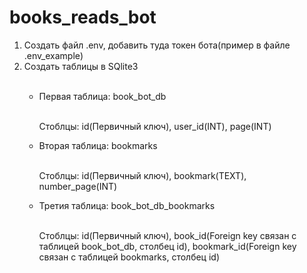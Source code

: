 <h1>books_reads_bot</h1>

<ol>
  <li>Создать файл .env, добавить туда токен бота(пример в файле .env_example)</li>
  <li>Создать таблицы в SQlite3</li>
  <br>
  <ul>
  <li>Первая таблица: book_bot_db</li>
    <br>
  <p>Стоблцы: id(Первичный ключ), user_id(INT), page(INT)</p>
  <li>Вторая таблица: bookmarks</li>
    <br>
  <p>Стоблцы: id(Первичный ключ), bookmark(TEXT), number_page(INT)</p>
  <li>Третия таблица: book_bot_db_bookmarks</li>
    <br>
  <p>Стоблцы: id(Первичный ключ), book_id(Foreign key связан с таблицей book_bot_db, столбец id), bookmark_id(Foreign key связан с таблицей bookmarks, столбец id)</p>
  </ul>
</ol>
